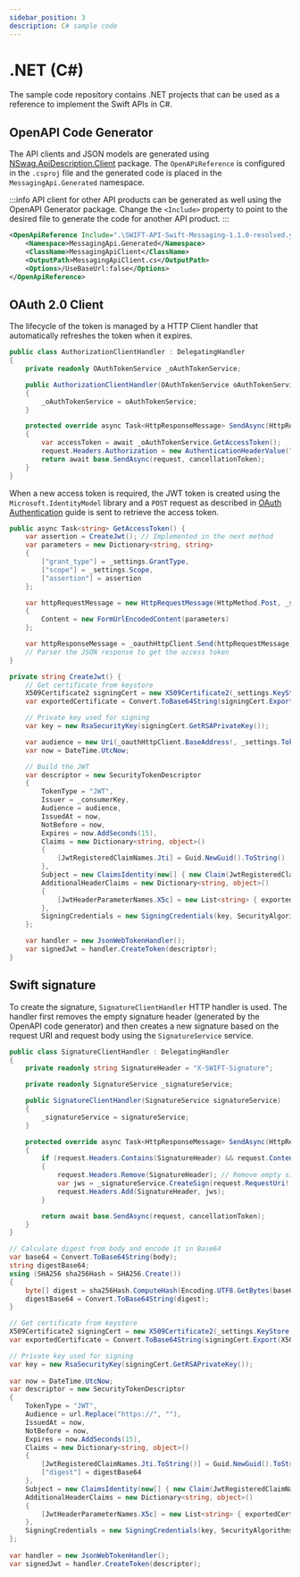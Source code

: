```yaml
---
sidebar_position: 3
description: C# sample code
---
```


# .NET (C#)

The sample code repository contains .NET projects that can be used as a reference to implement the Swift APIs in C#.

## OpenAPI Code Generator

The API clients and JSON models are generated using [NSwag.ApiDescription.Client](https://github.com/RicoSuter/NSwag) package.
The `OpenAPiReference` is configured in the `.csproj` file and the generated code is placed in the `MessagingApi.Generated` namespace.

:::info
API client for other API products can be generated as well using the OpenAPI Generator package. Change the `<Include>` property to point to the desired file to generate the code for another API product.
:::

```xml title="src/MessagingApi.csproj"
<OpenApiReference Include=".\SWIFT-API-Swift-Messaging-1.1.0-resolved.yaml">
    <Namespace>MessagingApi.Generated</Namespace>
    <ClassName>MessagingApiClient</ClassName>
    <OutputPath>MessagingApiClient.cs</OutputPath>
    <Options>/UseBaseUrl:false</Options>
</OpenApiReference>
```

## OAuth 2.0 Client

The lifecycle of the token is managed by a HTTP Client handler that automatically refreshes the token when it expires.

```csharp title="src/Handlers/AuthorizationClientHandler.cs"
public class AuthorizationClientHandler : DelegatingHandler
{
    private readonly OAuthTokenService _oAuthTokenService;

    public AuthorizationClientHandler(OAuthTokenService oAuthTokenService)
    {
        _oAuthTokenService = oAuthTokenService;
    }

    protected override async Task<HttpResponseMessage> SendAsync(HttpRequestMessage request, CancellationToken cancellationToken)
    {
        var accessToken = await _oAuthTokenService.GetAccessToken();
        request.Headers.Authorization = new AuthenticationHeaderValue("Bearer", accessToken);
        return await base.SendAsync(request, cancellationToken);
    }
}
```

When a new access token is required, the JWT token is created using the `Microsoft.IdentityModel` library
and a `POST` request as described in [OAuth Authentication](/consumer/security/oauth-authentication#token-request) guide is sent to retrieve the access token.

```csharp title="src/Services/OAuthTokenService.cs"
public async Task<string> GetAccessToken() {
    var assertion = CreateJwt(); // Implemented in the next method
    var parameters = new Dictionary<string, string>
    {
        ["grant_type"] = _settings.GrantType,
        ["scope"] = _settings.Scope,
        ["assertion"] = assertion
    };

    var httpRequestMessage = new HttpRequestMessage(HttpMethod.Post, _settings.TokenUri)
    {
        Content = new FormUrlEncodedContent(parameters)
    };

    var httpResponseMessage = _oauthHttpClient.Send(httpRequestMessage);
    // Parser the JSON response to get the access token
}

private string CreateJwt() {
    // Get certificate from keystore
    X509Certificate2 signingCert = new X509Certificate2(_settings.KeyStore, _settings.KeyStorePassword);
    var exportedCertificate = Convert.ToBase64String(signingCert.Export(X509ContentType.Cert), Base64FormattingOptions.None);

    // Private key used for signing
    var key = new RsaSecurityKey(signingCert.GetRSAPrivateKey());

    var audience = new Uri(_oauthHttpClient.BaseAddress!, _settings.TokenUri).ToString().Replace("https://", "");
    var now = DateTime.UtcNow;

    // Build the JWT
    var descriptor = new SecurityTokenDescriptor
    {
        TokenType = "JWT",
        Issuer = _consumerKey,
        Audience = audience,
        IssuedAt = now,
        NotBefore = now,
        Expires = now.AddSeconds(15),
        Claims = new Dictionary<string, object>()
        {
            [JwtRegisteredClaimNames.Jti] = Guid.NewGuid().ToString()
        },
        Subject = new ClaimsIdentity(new[] { new Claim(JwtRegisteredClaimNames.Sub, signingCert.Subject) }),
        AdditionalHeaderClaims = new Dictionary<string, object>()
        {
            [JwtHeaderParameterNames.X5c] = new List<string> { exportedCertificate }
        },
        SigningCredentials = new SigningCredentials(key, SecurityAlgorithms.RsaSha256),
    };

    var handler = new JsonWebTokenHandler();
    var signedJwt = handler.CreateToken(descriptor);
}
```

## Swift signature

To create the signature, `SignatureClientHandler` HTTP handler is used.
The handler first removes the empty signature header (generated by the OpenAPI code generator) and then creates a new signature based on the request URI and request body
using the `SignatureService` service.

```csharp title="src/Handlers/SignatureClientHandler.cs"
public class SignatureClientHandler : DelegatingHandler
{
    private readonly string SignatureHeader = "X-SWIFT-Signature";

    private readonly SignatureService _signatureService;

    public SignatureClientHandler(SignatureService signatureService)
    {
        _signatureService = signatureService;
    }

    protected override async Task<HttpResponseMessage> SendAsync(HttpRequestMessage request, CancellationToken cancellationToken)
    {
        if (request.Headers.Contains(SignatureHeader) && request.Content != null)
        {
            request.Headers.Remove(SignatureHeader); // Remove empty signature
            var jws = _signatureService.CreateSign(request.RequestUri!.AbsoluteUri, await request.Content.ReadAsByteArrayAsync());
            request.Headers.Add(SignatureHeader, jws);
        }

        return await base.SendAsync(request, cancellationToken);
    }
}
```

```csharp title="src/Services/SignatureService.cs"
// Calculate digest from body and encode it in Base64
var base64 = Convert.ToBase64String(body);
string digestBase64;
using (SHA256 sha256Hash = SHA256.Create())
{
    byte[] digest = sha256Hash.ComputeHash(Encoding.UTF8.GetBytes(base64));
    digestBase64 = Convert.ToBase64String(digest);
}

// Get certificate from keystore
X509Certificate2 signingCert = new X509Certificate2(_settings.KeyStore, _settings.KeyStorePassword);
var exportedCertificate = Convert.ToBase64String(signingCert.Export(X509ContentType.Cert), Base64FormattingOptions.None);

// Private key used for signing
var key = new RsaSecurityKey(signingCert.GetRSAPrivateKey());
        
var now = DateTime.UtcNow;
var descriptor = new SecurityTokenDescriptor
{
    TokenType = "JWT",
    Audience = url.Replace("https://", ""),
    IssuedAt = now,
    NotBefore = now,
    Expires = now.AddSeconds(15),
    Claims = new Dictionary<string, object>()
    {
        [JwtRegisteredClaimNames.Jti.ToString()] = Guid.NewGuid().ToString(),
        ["digest"] = digestBase64
    },
    Subject = new ClaimsIdentity(new[] { new Claim(JwtRegisteredClaimNames.Sub, signingCert.Subject) }),
    AdditionalHeaderClaims = new Dictionary<string, object>()
    {
        [JwtHeaderParameterNames.X5c] = new List<string> { exportedCertificate }
    },
    SigningCredentials = new SigningCredentials(key, SecurityAlgorithms.RsaSha256)
};
        
var handler = new JsonWebTokenHandler();
var signedJwt = handler.CreateToken(descriptor);
```
